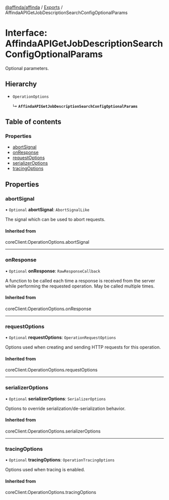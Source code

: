 [@affinda/affinda](../README.md) / [Exports](../modules.md) / AffindaAPIGetJobDescriptionSearchConfigOptionalParams

# Interface: AffindaAPIGetJobDescriptionSearchConfigOptionalParams

Optional parameters.

## Hierarchy

- `OperationOptions`

  ↳ **`AffindaAPIGetJobDescriptionSearchConfigOptionalParams`**

## Table of contents

### Properties

- [abortSignal](AffindaAPIGetJobDescriptionSearchConfigOptionalParams.md#abortsignal)
- [onResponse](AffindaAPIGetJobDescriptionSearchConfigOptionalParams.md#onresponse)
- [requestOptions](AffindaAPIGetJobDescriptionSearchConfigOptionalParams.md#requestoptions)
- [serializerOptions](AffindaAPIGetJobDescriptionSearchConfigOptionalParams.md#serializeroptions)
- [tracingOptions](AffindaAPIGetJobDescriptionSearchConfigOptionalParams.md#tracingoptions)

## Properties

### abortSignal

• `Optional` **abortSignal**: `AbortSignalLike`

The signal which can be used to abort requests.

#### Inherited from

coreClient.OperationOptions.abortSignal

___

### onResponse

• `Optional` **onResponse**: `RawResponseCallback`

A function to be called each time a response is received from the server
while performing the requested operation.
May be called multiple times.

#### Inherited from

coreClient.OperationOptions.onResponse

___

### requestOptions

• `Optional` **requestOptions**: `OperationRequestOptions`

Options used when creating and sending HTTP requests for this operation.

#### Inherited from

coreClient.OperationOptions.requestOptions

___

### serializerOptions

• `Optional` **serializerOptions**: `SerializerOptions`

Options to override serialization/de-serialization behavior.

#### Inherited from

coreClient.OperationOptions.serializerOptions

___

### tracingOptions

• `Optional` **tracingOptions**: `OperationTracingOptions`

Options used when tracing is enabled.

#### Inherited from

coreClient.OperationOptions.tracingOptions
